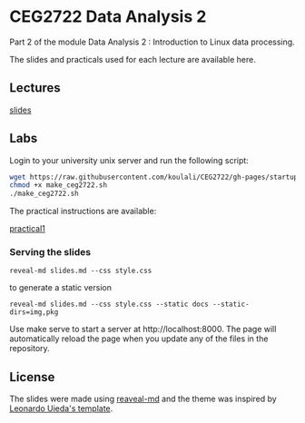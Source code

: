 # CEG2722 Data Analysis 2

Part 2 of the module Data Analysis 2 : Introduction to Linux data processing.

The slides and practicals used for each lecture are available here.

## Lectures

[slides](http://koulali.github.io/CEG2722/#/)

## Labs

Login to your university unix server and run the following script:

```bash
wget https://raw.githubusercontent.com/koulali/CEG2722/gh-pages/startup/make_ceg2722.sh
chmod +x make_ceg2722.sh
./make_ceg2722.sh
```


The practical instructions are available:

[practical1](https://github.com/koulali/CEG2722/blob/main/practicals.md)


### Serving the slides


```
reveal-md slides.md --css style.css
```

to generate a static version
```
reveal-md slides.md --css style.css --static docs --static-dirs=img,pkg
```

Use make serve to start a server at http://localhost:8000. The page will automatically reload the page when you update any of the files in the repository.


## License

The slides were made using [reaveal-md](https://github.com/webpro/reveal-md) and the theme was inspired by [Leonardo Uieda's template](https://github.com/leouieda/talk-template).


